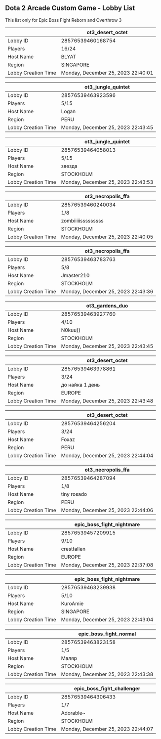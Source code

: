 ## Dota 2 Arcade Custom Game - Lobby List

This list only for Epic Boss Fight Reborn and Overthrow 3

|  | ot3_desert_octet |
| ------ | ------ |
| Lobby ID | 28576539460168754 |
| Players | 16/24 |
| Host Name | BLYAT |
| Region | SINGAPORE |
| Lobby Creation Time | Monday, December 25, 2023 22:40:01 |


|  | ot3_jungle_quintet |
| ------ | ------ |
| Lobby ID | 28576539463923596 |
| Players | 5/15 |
| Host Name | Logan |
| Region | PERU |
| Lobby Creation Time | Monday, December 25, 2023 22:43:45 |


|  | ot3_jungle_quintet |
| ------ | ------ |
| Lobby ID | 28576539464058013 |
| Players | 5/15 |
| Host Name | звезда |
| Region | STOCKHOLM |
| Lobby Creation Time | Monday, December 25, 2023 22:43:53 |


|  | ot3_necropolis_ffa |
| ------ | ------ |
| Lobby ID | 28576539460240034 |
| Players | 1/8 |
| Host Name | zombiiiiisssssssss |
| Region | STOCKHOLM |
| Lobby Creation Time | Monday, December 25, 2023 22:40:05 |


|  | ot3_necropolis_ffa |
| ------ | ------ |
| Lobby ID | 28576539463783763 |
| Players | 5/8 |
| Host Name | Jmaster210 |
| Region | STOCKHOLM |
| Lobby Creation Time | Monday, December 25, 2023 22:43:36 |


|  | ot3_gardens_duo |
| ------ | ------ |
| Lobby ID | 28576539463927760 |
| Players | 4/10 |
| Host Name | N0kuu)) |
| Region | STOCKHOLM |
| Lobby Creation Time | Monday, December 25, 2023 22:43:45 |


|  | ot3_desert_octet |
| ------ | ------ |
| Lobby ID | 28576539463978861 |
| Players | 3/24 |
| Host Name | до найка 1 день |
| Region | EUROPE |
| Lobby Creation Time | Monday, December 25, 2023 22:43:48 |


|  | ot3_desert_octet |
| ------ | ------ |
| Lobby ID | 28576539464256204 |
| Players | 3/24 |
| Host Name | Foxaz |
| Region | PERU |
| Lobby Creation Time | Monday, December 25, 2023 22:44:04 |


|  | ot3_necropolis_ffa |
| ------ | ------ |
| Lobby ID | 28576539464287094 |
| Players | 1/8 |
| Host Name | tiny rosado |
| Region | PERU |
| Lobby Creation Time | Monday, December 25, 2023 22:44:06 |


|  | epic_boss_fight_nightmare |
| ------ | ------ |
| Lobby ID | 28576539457209915 |
| Players | 9/10 |
| Host Name | crestfallen |
| Region | EUROPE |
| Lobby Creation Time | Monday, December 25, 2023 22:37:08 |


|  | epic_boss_fight_nightmare |
| ------ | ------ |
| Lobby ID | 28576539463239938 |
| Players | 5/10 |
| Host Name | KuroAmie |
| Region | SINGAPORE |
| Lobby Creation Time | Monday, December 25, 2023 22:43:04 |


|  | epic_boss_fight_normal |
| ------ | ------ |
| Lobby ID | 28576539463823158 |
| Players | 1/5 |
| Host Name | Маляр |
| Region | STOCKHOLM |
| Lobby Creation Time | Monday, December 25, 2023 22:43:38 |


|  | epic_boss_fight_challenger |
| ------ | ------ |
| Lobby ID | 28576539464306433 |
| Players | 1/7 |
| Host Name | Adorable~ |
| Region | STOCKHOLM |
| Lobby Creation Time | Monday, December 25, 2023 22:44:07 |



